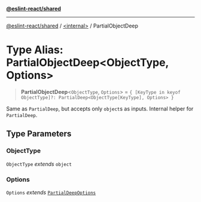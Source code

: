 [**@eslint-react/shared**](../../README.md)

***

[@eslint-react/shared](../../README.md) / [\<internal\>](../README.md) / PartialObjectDeep

# Type Alias: PartialObjectDeep\<ObjectType, Options\>

> **PartialObjectDeep**\<`ObjectType`, `Options`\> = `{ [KeyType in keyof ObjectType]?: PartialDeep<ObjectType[KeyType], Options> }`

Same as `PartialDeep`, but accepts only `object`s as inputs. Internal helper for `PartialDeep`.

## Type Parameters

### ObjectType

`ObjectType` *extends* `object`

### Options

`Options` *extends* [`PartialDeepOptions`](PartialDeepOptions.md)
